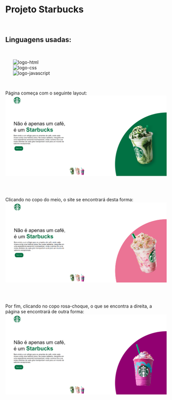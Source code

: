 <h1>Projeto Starbucks</h1>
<br>
<h2>Linguagens usadas:</h2>
<br>
<ul>
<img src="https://img.shields.io/badge/HTML5-E34F26?style=for-the-badge&logo=html5&logoColor=white" alt="logo-html" />
<br>
<img src="https://img.shields.io/badge/CSS3-1572B6?style=for-the-badge&logo=css3&logoColor=white" alt="logo-css" />
<br>
<img src="https://img.shields.io/badge/JavaScript-323330?style=for-the-badge&logo=javascript&logoColor=F7DF1E" alt="logo-javascript" />
</ul>
<br>
<p>Página começa com o seguinte layout: <img src="./img/printverde.png" /></p>
<br>
<br>
<p>Clicando no copo do meio, o site se encontrará desta forma: <img src="./img/printrosa.png" /></p>
<br>
<br>
<p>Por fim, clicando no copo rosa-choque, o que se encontra a direita, a página se encontrará de outra forma: <img src="./img/printchoque.png"/></p>
